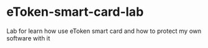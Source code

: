 # eToken-smart-card-lab
Lab for learn how use eToken smart card and how to protect my own software with it
